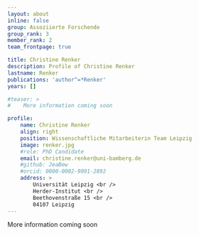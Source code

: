 ```yaml
---
layout: about
inline: false
group: Assoziierte Forschende
group_rank: 3
member_rank: 2
team_frontpage: true

title: Christine Renker
description: Profile of Christine Renker
lastname: Renker
publications: 'author^=*Renker'
years: []

#teaser: >
#    More information coming soon

profile:
    name: Christine Renker
    align: right
    position: Wissenschaftliche Mitarbeiterin Team Leipzig
    image: renker.jpg
    #role: PhD Candidate
    email: christine.renker@uni-bamberg.de
    #github: JeaBew
    #orcid: 0000-0002-9091-2892
    address: >
        Universität Leipzig <br />
        Herder-Institut <br />
        Beethovenstraße 15 <br />
        04107 Leipzig
---
```


More information coming soon
